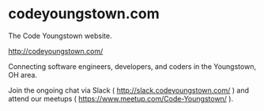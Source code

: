 # codeyoungstown.com
The Code Youngstown website.

http://codeyoungstown.com/

Connecting software engineers, developers, and coders in the Youngstown, OH area.

Join the ongoing chat via Slack ( http://slack.codeyoungstown.com/ ) and attend our meetups ( https://www.meetup.com/Code-Youngstown/ ).
